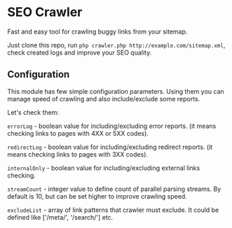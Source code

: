 # SEO Crawler
Fast and easy tool for crawling buggy links from your sitemap.

Just clone this repo, run ```php crawler.php http://example.com/sitemap.xml```, check created logs and improve your SEO quality.

## Configuration
This module has few simple configuration parameters. Using them you can manage speed of crawling and also include/exclude some reports.

Let's check them:

```errorLog``` - boolean value for including/excluding error reports. (it means checking links to pages with 4XX or 5XX codes).

```redirectLog``` - boolean value for including/excluding redirect reports. (it means checking links to pages with 3XX codes).

```internalOnly``` - boolean value for including/excluding external links checking.

```streamCount``` - integer value to define count of parallel parsing streams. By default is 10, but can be set higher to improve crawling speed.

```excludeList``` - array of link patterns that crawler must exclude. It could be defined like ['/meta/', '/search/'] etc.
